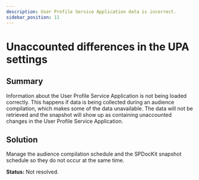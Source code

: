 ```yaml
---
description: User Profile Service Application data is incorrect.
sidebar_position: 11
---
```


# Unaccounted differences in the UPA settings

## **Summary**

Information about the User Profile Service Application is not being loaded correctly. This happens if data is being collected during an audience compilation, which makes some of the data unavailable. The data will not be retrieved and the snapshot will show up as containing unaccounted changes in the User Profile Service Application.

## **Solution**

Manage the audience compilation schedule and the SPDocKit snapshot schedule so they do not occur at the same time.

**Status:** Not resolved.

